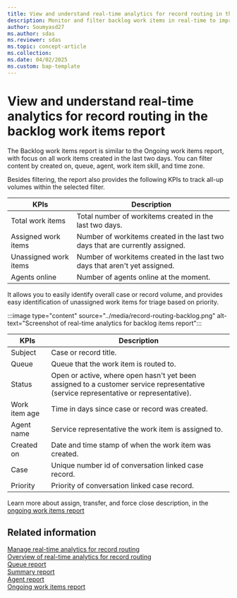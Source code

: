```yaml
---
title: View and understand real-time analytics for record routing in the backlog work items report 
description: Monitor and filter backlog work items in real-time to improve workflow efficiency and prioritization.
author: Soumyasd27
ms.author: sdas
ms.reviewer: sdas
ms.topic: concept-article
ms.collection:
ms.date: 04/02/2025
ms.custom: bap-template
---
```


# View and understand real-time analytics for record routing in the backlog work items report 

The Backlog work items report is similar to the Ongoing work items report, with focus on all work items created in the last two days. You can filter content by created on, queue, agent, work item skill, and time zone.

Besides filtering, the report also provides the following KPIs to track all-up volumes within the selected filter. 


|KPIs  |Description |
|---------|---------|
|Total work items   | Total number of workitems created in the last two days.|
|Assigned work items  | Number of workitems created in the last two days that are currently assigned. |
|Unassigned work items    | Number of workitems created in the last two days that aren't yet assigned. |
|Agents online   |   Number of agents online at the moment.|

It allows you to easily identify overall case or record volume, and provides easy identification of unassigned work items for triage based on priority.

:::image type="content" source="../media/record-routing-backlog.png" alt-text="Screenshot of real-time analytics for backlog items report":::


|KPIs |Description |
|---------|---------|
|Subject     |  Case or record title.  |
|Queue    |  Queue that the work item is routed to.    |
|Status    |   Open or active, where open hasn't yet been assigned to a customer service representative (service representative or representative).      |
|Work item age     |  Time in days since case or record was created.      |
|Agent name    |  Service representative the work item is assigned to. |
|Created on    |   Date and time stamp of when the work item was created.      |
|Case     |   Unique number id of conversation linked case record.      |
|Priority    |   Priority of conversation linked case record.|

Learn more about assign, transfer, and force close description, in the [ongoing work items report](rr-ongoingworkitems.md#view-and-understand-real-time-analytics-for-record-routing-in-the-ongoing-work-items-report)

## Related information

[Manage real-time analytics for record routing](../administer/enable-record-routing.md#manage-real-time-analytics-for-record-routing)  
[Overview of real-time analytics for record routing](rr-overview.md#overview-of-real-time-analytics-for-record-routing)  
[Queue report](rr-queue.md#view-and-understand-real-time-analytics-for-record-routing-in-the-queue-report)  
[Summary report](rr-summary.md#view-and-understand-real-time-analytics-for-record-routing-in-the-summary-report)  
[Agent report](rr-agent.md#view-and-understand-real-time-analytics-for-record-routing-in-the-agent-report)  
[Ongoing work items report](rr-ongoingworkitems.md#view-and-understand-real-time-analytics-for-record-routing-in-the-ongoing-work-items-report)
